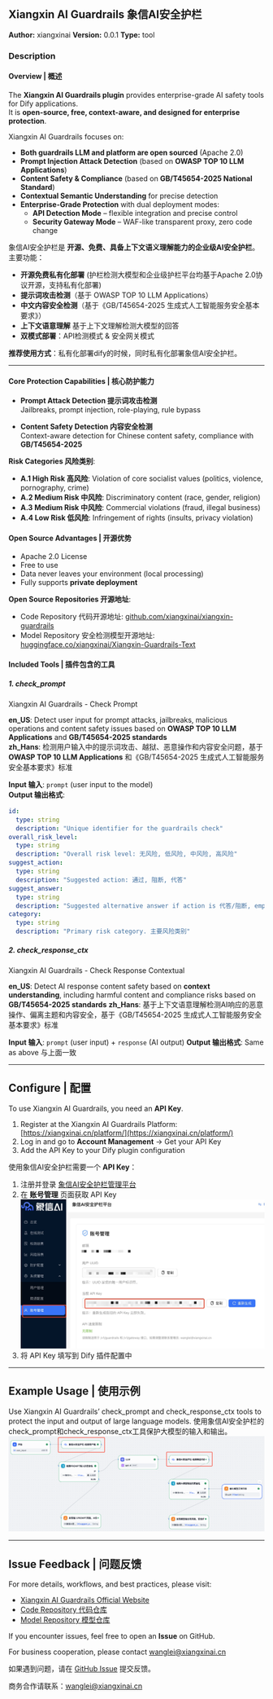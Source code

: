 ## Xiangxin AI Guardrails 象信AI安全护栏

**Author:** xiangxinai
**Version:** 0.0.1
**Type:** tool

### Description
#### Overview | 概述
The **Xiangxin AI Guardrails plugin** provides enterprise-grade AI safety tools for Dify applications.  
It is **open-source, free, context-aware, and designed for enterprise protection**.  

Xiangxin AI Guardrails focuses on:  
- **Both guardrails LLM and platform are open sourced** (Apache 2.0) 
- **Prompt Injection Attack Detection** (based on **OWASP TOP 10 LLM Applications**)  
- **Content Safety & Compliance** (based on **GB/T45654-2025 National Standard**)  
- **Contextual Semantic Understanding** for precise detection  
- **Enterprise-Grade Protection** with dual deployment modes:  
  - **API Detection Mode** – flexible integration and precise control  
  - **Security Gateway Mode** – WAF-like transparent proxy, zero code change  

象信AI安全护栏是 **开源、免费、具备上下文语义理解能力的企业级AI安全护栏**。  
主要功能：  
- **开源免费私有化部署** (护栏检测大模型和企业级护栏平台均基于Apache 2.0协议开源，支持私有化部署) 
- **提示词攻击检测**（基于 OWASP TOP 10 LLM Applications）  
- **中文内容安全检测**（基于《GB/T45654-2025 生成式人工智能服务安全基本要求》）  
- **上下文语意理解** 基于上下文理解检测大模型的回答
- **双模式部署**：API检测模式 & 安全网关模式  

**推荐使用方式**：私有化部署dify的时候，同时私有化部署象信AI安全护栏。

---

#### Core Protection Capabilities | 核心防护能力  

- **Prompt Attack Detection 提示词攻击检测**  
  Jailbreaks, prompt injection, role-playing, rule bypass  

- **Content Safety Detection 内容安全检测**  
  Context-aware detection for Chinese content safety, compliance with **GB/T45654-2025**  

**Risk Categories 风险类别**:  
- **A.1 High Risk 高风险**: Violation of core socialist values (politics, violence, pornography, crime)  
- **A.2 Medium Risk 中风险**: Discriminatory content (race, gender, religion)  
- **A.3 Medium Risk 中风险**: Commercial violations (fraud, illegal business)  
- **A.4 Low Risk 低风险**: Infringement of rights (insults, privacy violation)  

#### Open Source Advantages | 开源优势  

- Apache 2.0 License  
- Free to use  
- Data never leaves your environment (local processing)  
- Fully supports **private deployment**  

**Open Source Repositories 开源地址**:  
- Code Repository 代码开源地址: [github.com/xiangxinai/xiangxin-guardrails](https://github.com/xiangxinai/xiangxin-guardrails)  
- Model Repository 安全检测模型开源地址: [huggingface.co/xiangxinai/Xiangxin-Guardrails-Text](https://huggingface.co/xiangxinai/Xiangxin-Guardrails-Text)  

#### Included Tools | 插件包含的工具  

##### 1. check_prompt
Xiangxin AI Guardrails - Check Prompt  

**en_US**: Detect user input for prompt attacks, jailbreaks, malicious operations and content safety issues based on **OWASP TOP 10 LLM Applications** and **GB/T45654-2025 standards**  
**zh_Hans**: 检测用户输入中的提示词攻击、越狱、恶意操作和内容安全问题，基于 **OWASP TOP 10 LLM Applications** 和《GB/T45654-2025 生成式人工智能服务安全基本要求》标准  

**Input 输入**: `prompt` (user input to the model)  
**Output 输出格式**:  
```yaml
id:
  type: string
  description: "Unique identifier for the guardrails check"
overall_risk_level:
  type: string
  description: "Overall risk level: 无风险, 低风险, 中风险, 高风险"
suggest_action:
  type: string
  description: "Suggested action: 通过, 阻断, 代答"
suggest_answer:
  type: string
  description: "Suggested alternative answer if action is 代答/阻断, empty string if not applicable"
category:
  type: string
  description: "Primary risk category. 主要风险类别"
```
##### 2. check_response_ctx
Xiangxin AI Guardrails - Check Response Contextual

**en\_US**: Detect AI response content safety based on **context understanding**, including harmful content and compliance risks based on **GB/T45654-2025 standards**
**zh\_Hans**: 基于上下文语意理解检测AI响应的恶意操作、偏离主题和内容安全，基于《GB/T45654-2025 生成式人工智能服务安全基本要求》标准

**Input 输入**: `prompt` (user input) + `response` (AI output)
**Output 输出格式**: Same as above 与上面一致

---

## Configure | 配置

To use Xiangxin AI Guardrails, you need an **API Key**.

1. Register at the Xiangxin AI Guardrails Platform: [https://xiangxinai.cn/platform/](https://xiangxinai.cn/platform/)
2. Log in and go to **Account Management** → Get your API Key
3. Add the API Key to your Dify plugin configuration

使用象信AI安全护栏需要一个 **API Key**：

1. 注册并登录 [象信AI安全护栏管理平台](https://xiangxinai.cn/platform/)
2. 在 **账号管理** 页面获取 API Key 
![账号管理](_assets/account.jpg)
3. 将 API Key 填写到 Dify 插件配置中

---

## Example Usage | 使用示例
Use Xiangxin AI Guardrails’ check_prompt and check_response_ctx tools to protect the input and output of large language models.
使用象信AI安全护栏的check_prompt和check_response_ctx工具保护大模型的输入和输出。
![workflow](_assets/workflow.png)

---

## Issue Feedback | 问题反馈

For more details, workflows, and best practices, please visit:
- [Xiangxin AI Guardrails Official Website](https://xiangxinai.cn)
- [Code Repository 代码仓库](https://github.com/xiangxinai/xiangxin-guardrails)
- [Model Repository 模型仓库](https://huggingface.co/xiangxinai/Xiangxin-Guardrails-Text)

If you encounter issues, feel free to open an **Issue** on GitHub.

For business cooperation, please contact wanglei@xiangxinai.cn

如果遇到问题，请在 [GitHub Issue](https://github.com/xiangxinai/xiangxin-guardrails/issues) 提交反馈。

商务合作请联系：wanglei@xiangxinai.cn

